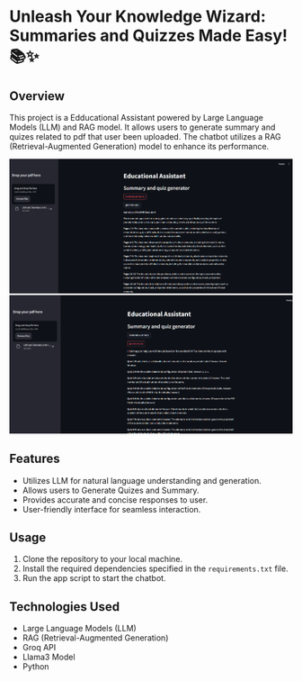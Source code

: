 # Unleash Your Knowledge Wizard: Summaries and Quizzes Made Easy! 📚✨

## Overview

This project is a Edducational Assistant powered by Large Language Models (LLM) and RAG model. It allows users to generate summary and quizes related to pdf that user been uploaded. The chatbot utilizes a RAG (Retrieval-Augmented Generation) model to enhance its performance.

![](assets/Demo1.png)
![](assets/Demo2.png)

## Features

- Utilizes LLM for natural language understanding and generation.
- Allows users to Generate Quizes and Summary.
- Provides accurate and concise responses to user.
- User-friendly interface for seamless interaction.

## Usage

1. Clone the repository to your local machine.
2. Install the required dependencies specified in the `requirements.txt` file.
3. Run the app script to start the chatbot.

## Technologies Used

- Large Language Models (LLM)
- RAG (Retrieval-Augmented Generation)
- Groq API
- Llama3 Model
- Python
